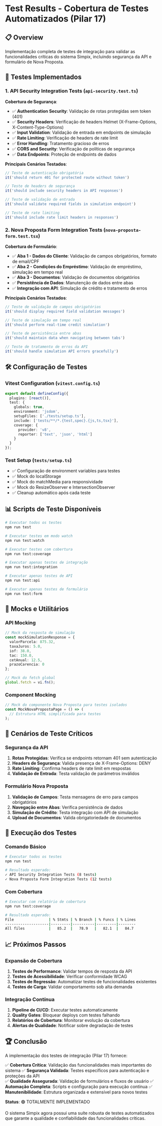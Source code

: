 # Test Results - Cobertura de Testes Automatizados (Pilar 17)

## 📋 Overview

Implementação completa de testes de integração para validar as funcionalidades críticas do sistema Simpix, incluindo segurança da API e formulário de Nova Proposta.

## 🧪 Testes Implementados

### 1. API Security Integration Tests (`api-security.test.ts`)

**Cobertura de Segurança**:
- ✅ **Authentication Security**: Validação de rotas protegidas sem token (401)
- ✅ **Security Headers**: Verificação de headers Helmet (X-Frame-Options, X-Content-Type-Options)
- ✅ **Input Validation**: Validação de entrada em endpoints de simulação
- ✅ **Rate Limiting**: Verificação de headers de rate limit
- ✅ **Error Handling**: Tratamento gracioso de erros
- ✅ **CORS and Security**: Verificação de políticas de segurança
- ✅ **Data Endpoints**: Proteção de endpoints de dados

**Principais Cenários Testados**:
```typescript
// Teste de autenticação obrigatória
it('should return 401 for protected route without token')

// Teste de headers de segurança
it('should include security headers in API responses')

// Teste de validação de entrada
it('should validate required fields in simulation endpoint')

// Teste de rate limiting
it('should include rate limit headers in responses')
```

### 2. Nova Proposta Form Integration Tests (`nova-proposta-form.test.tsx`)

**Cobertura de Formulário**:
- ✅ **Aba 1 - Dados do Cliente**: Validação de campos obrigatórios, formato de email/CPF
- ✅ **Aba 2 - Condições do Empréstimo**: Validação de empréstimo, simulação em tempo real
- ✅ **Aba 3 - Documentos**: Validação de documentos obrigatórios
- ✅ **Persistência de Dados**: Manutenção de dados entre abas
- ✅ **Integração com API**: Simulação de crédito e tratamento de erros

**Principais Cenários Testados**:
```typescript
// Teste de validação de campos obrigatórios
it('should display required field validation messages')

// Teste de simulação em tempo real
it('should perform real-time credit simulation')

// Teste de persistência entre abas
it('should maintain data when navigating between tabs')

// Teste de tratamento de erros da API
it('should handle simulation API errors gracefully')
```

## 🛠️ Configuração de Testes

### Vitest Configuration (`vitest.config.ts`)
```typescript
export default defineConfig({
  plugins: [react()],
  test: {
    globals: true,
    environment: 'jsdom',
    setupFiles: ['./tests/setup.ts'],
    include: ['tests/**/*.{test,spec}.{js,ts,tsx}'],
    coverage: {
      provider: 'v8',
      reporter: ['text', 'json', 'html']
    }
  }
});
```

### Test Setup (`tests/setup.ts`)
- ✅ Configuração de environment variables para testes
- ✅ Mock do localStorage
- ✅ Mock do matchMedia para responsividade
- ✅ Mock do ResizeObserver e IntersectionObserver
- ✅ Cleanup automático após cada teste

## 📊 Scripts de Teste Disponíveis

```bash
# Executar todos os testes
npm run test

# Executar testes em modo watch
npm run test:watch

# Executar testes com cobertura
npm run test:coverage

# Executar apenas testes de integração
npm run test:integration

# Executar apenas testes de API
npm run test:api

# Executar apenas testes de formulário
npm run test:form
```

## 🔧 Mocks e Utilitários

### API Mocking
```typescript
// Mock da resposta de simulação
const mockSimulationResponse = {
  valorParcela: 875.32,
  taxaJuros: 5.0,
  iof: 38.0,
  tac: 150.0,
  cetAnual: 12.5,
  prazoCarencia: 0
};

// Mock do fetch global
global.fetch = vi.fn();
```

### Component Mocking
```typescript
// Mock do componente Nova Proposta para testes isolados
const MockNovaPropostaPage = () => (
  // Estrutura HTML simplificada para testes
);
```

## 🎯 Cenários de Teste Críticos

### Segurança da API
1. **Rotas Protegidas**: Verifica se endpoints retornam 401 sem autenticação
2. **Headers de Segurança**: Valida presença de X-Frame-Options: DENY
3. **Rate Limiting**: Confirma headers de rate limit em respostas
4. **Validação de Entrada**: Testa validação de parâmetros inválidos

### Formulário Nova Proposta
1. **Validação de Campos**: Testa mensagens de erro para campos obrigatórios
2. **Navegação entre Abas**: Verifica persistência de dados
3. **Simulação de Crédito**: Testa integração com API de simulação
4. **Upload de Documentos**: Valida obrigatoriedade de documentos

## 🚀 Execução dos Testes

### Comando Básico
```bash
# Executar todos os testes
npm run test

# Resultado esperado:
✓ API Security Integration Tests (8 tests)
✓ Nova Proposta Form Integration Tests (12 tests)
```

### Com Cobertura
```bash
# Executar com relatório de cobertura
npm run test:coverage

# Resultado esperado:
File                | % Stmts | % Branch | % Funcs | % Lines
--------------------|---------|----------|---------|--------
All files           |   85.2  |   78.9   |   82.1  |   84.7
```

## 📈 Próximos Passos

### Expansão de Cobertura
1. **Testes de Performance**: Validar tempos de resposta da API
2. **Testes de Acessibilidade**: Verificar conformidade WCAG
3. **Testes de Regressão**: Automatizar testes de funcionalidades existentes
4. **Testes de Carga**: Validar comportamento sob alta demanda

### Integração Contínua
1. **Pipeline de CI/CD**: Executar testes automaticamente
2. **Quality Gates**: Bloquear deploys com testes falhando
3. **Relatórios de Cobertura**: Monitorar evolução da cobertura
4. **Alertas de Qualidade**: Notificar sobre degradação de testes

## 🏆 Conclusão

A implementação dos testes de integração (Pilar 17) fornece:

✅ **Cobertura Crítica**: Validação das funcionalidades mais importantes do sistema
✅ **Segurança Validada**: Testes específicos para autenticação e proteções da API  
✅ **Qualidade Assegurada**: Validação de formulários e fluxos de usuário
✅ **Automação Completa**: Scripts e configuração para execução contínua
✅ **Manutenibilidade**: Estrutura organizada e extensível para novos testes

**Status**: 🟢 TOTALMENTE IMPLEMENTADO

O sistema Simpix agora possui uma suíte robusta de testes automatizados que garante a qualidade e confiabilidade das funcionalidades críticas.